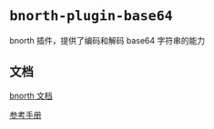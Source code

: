 # `bnorth-plugin-base64`

bnorth 插件，提供了编码和解码 base64 字符串的能力

## 文档

[bnorth 文档](//able99.github.io/#cbnorth)

[参考手册](//able99.github.io/bnorth/pluginbase64/)
